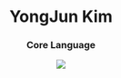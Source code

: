 <h1 align="center">YongJun Kim</h1>
<h3 align="center">Core Language</h3>
<p align="center">
  <a href="https://skillicons.dev">
    <img src="https://skillicons.dev/icons?i=js,html,css,python,matlab,c,cpp, opencv">
  </a>
</p>
